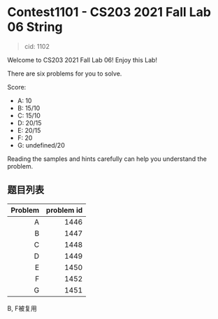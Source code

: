 # Contest1101 - CS203 2021 Fall Lab 06 String

> cid: 1102

Welcome to CS203 2021 Fall Lab 06! Enjoy this Lab!

There are six problems for you to solve.

Score:

+ A: 10
+ B: 15/10
+ C: 15/10
+ D: 20/15
+ E: 20/15
+ F: 20
+ G: undefined/20

Reading the samples and hints carefully can help you understand the problem.

## 题目列表

| Problem | problem id |
|--------:|-----------:|
|       A |       1446 |
|       B |       1447 |
|       C |       1448 |
|       D |       1449 |
|       E |       1450 |
|       F |       1452 |
|       G |       1451 |

B, F被复用
